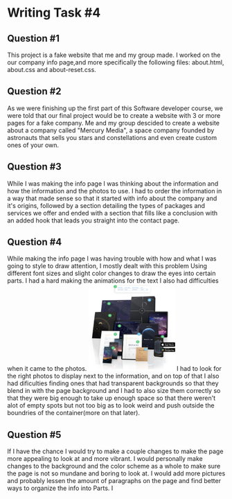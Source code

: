 # Writing Task #4
## Question #1 
This project is a fake website that me and my group made. 
I worked on the our company info page,and more specifically 
the following files: about.html, about.css and about-reset.css.
## Question #2
As we were finishing up the first part of this Software developer course,
we were told that our final project would be to create a website with 3 or
more pages for a fake company. Me and my group descided to create a website 
about a company called "Mercury Media", a space company founded by astronauts
that sells you stars and constellations and even create custom ones of your own.
## Question #3
While I was making the info page I was thinking about the information and how the
information and the photos to use. I had to order the information in a way that made
sense so that it started with info about the company and it's origins, followed by 
a section detailing the types of packages and services we offer and ended with a
section that fills like a conclusion with an added hook that leads you straight into
the contact page.
## Question #4
While making the info page I was having trouble with how and what I was going to style
to draw attention, I mostly dealt with this problem Using different font sizes and slight
color changes to draw the eyes into certain parts. I had a hard making the animations for 
the text I also had difficulties when it came to the photos.
<img src="./assets/img/ab-img-1.png" alt="drawing" width="200" height="200"/>
I had to look for the right 
photos to display next to the information, and on top of that I also had dificulties finding 
ones that had transparent backgrounds so that they blend in with the page background and I 
had to also size them correctly so that they were big enough to take up enough space so that 
there weren't alot of empty spots but not too big as to look weird and push outside the 
boundries of the container(more on that later).
## Question #5
If I have the chance I would try to make a couple changes to make the page more appealing to 
look at and more vibrant. I would personally make changes to the background and the color scheme
as a whole to make sure the page is not so mundane and boring to look at. I would add more pictures
and probably lessen the amount of paragraphs on the page and find better ways to organize the info
into Parts. I 